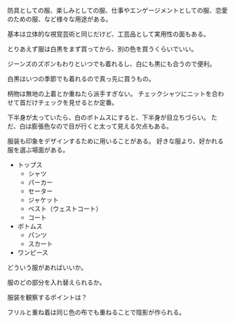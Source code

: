 防具としての服、楽しみとしての服、仕事やエンゲージメントとしての服、恋愛のための服、など様々な用途がある。

基本は立体的な視覚芸術と同じだけど、工芸品として実用性の面もある。

とりあえず服は白黒をまず買ってから、別の色を買うくらいでいい。

ジーンズのズボンもわりといつでも着れるし、白にも黒にも合うので便利。

白黒はいつの季節でも着れるので真っ先に買うもの。

柄物は無地の上着とか重ねたら派手すぎない。
チェックシャツにニットを合わせて首だけチェックを見せるとか定番。

下半身が太っていたら、白のボトムスにすると、下半身が目立ちづらい。
ただ、白は膨張色なので目が行くと太って見える欠点もある。

服装も印象をデザインするために用いることがある。
好きな服より、好かれる服を選ぶ場面がある。

- トップス
  - シャツ
  - パーカー
  - セーター
  - ジャケット
  - ベスト（ウェストコート）
  - コート
- ボトムス
  - パンツ
  - スカート
- ワンピース

どういう服があればいいか。

服のどの部分を入れ替えられるか。

服装を観察するポイントは？

フリルと重ね着は同じ色の布でも重ねることで陰影が作られる。
